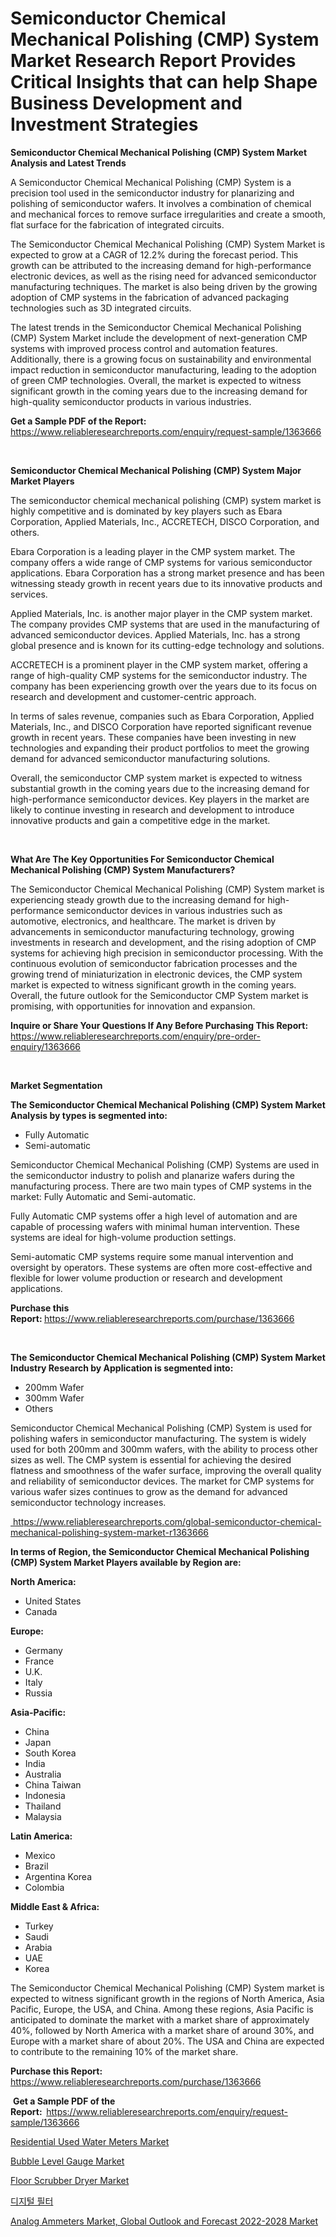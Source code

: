 <p><h1>Semiconductor Chemical Mechanical Polishing (CMP) System Market Research Report Provides Critical Insights that can help Shape Business Development and Investment Strategies</h1></p><p><strong>Semiconductor Chemical Mechanical Polishing (CMP) System Market Analysis and Latest Trends</strong></p>
<p><p>A Semiconductor Chemical Mechanical Polishing (CMP) System is a precision tool used in the semiconductor industry for planarizing and polishing of semiconductor wafers. It involves a combination of chemical and mechanical forces to remove surface irregularities and create a smooth, flat surface for the fabrication of integrated circuits.</p><p>The Semiconductor Chemical Mechanical Polishing (CMP) System Market is expected to grow at a CAGR of 12.2% during the forecast period. This growth can be attributed to the increasing demand for high-performance electronic devices, as well as the rising need for advanced semiconductor manufacturing techniques. The market is also being driven by the growing adoption of CMP systems in the fabrication of advanced packaging technologies such as 3D integrated circuits.</p><p>The latest trends in the Semiconductor Chemical Mechanical Polishing (CMP) System Market include the development of next-generation CMP systems with improved process control and automation features. Additionally, there is a growing focus on sustainability and environmental impact reduction in semiconductor manufacturing, leading to the adoption of green CMP technologies. Overall, the market is expected to witness significant growth in the coming years due to the increasing demand for high-quality semiconductor products in various industries.</p></p>
<p><strong>Get a Sample PDF of the Report:&nbsp;</strong> <a href="https://www.reliableresearchreports.com/enquiry/request-sample/1363666">https://www.reliableresearchreports.com/enquiry/request-sample/1363666</a></p>
<p>&nbsp;</p>
<p><strong>Semiconductor Chemical Mechanical Polishing (CMP) System Major Market Players</strong></p>
<p><p>The semiconductor chemical mechanical polishing (CMP) system market is highly competitive and is dominated by key players such as Ebara Corporation, Applied Materials, Inc., ACCRETECH, DISCO Corporation, and others.</p><p>Ebara Corporation is a leading player in the CMP system market. The company offers a wide range of CMP systems for various semiconductor applications. Ebara Corporation has a strong market presence and has been witnessing steady growth in recent years due to its innovative products and services.</p><p>Applied Materials, Inc. is another major player in the CMP system market. The company provides CMP systems that are used in the manufacturing of advanced semiconductor devices. Applied Materials, Inc. has a strong global presence and is known for its cutting-edge technology and solutions.</p><p>ACCRETECH is a prominent player in the CMP system market, offering a range of high-quality CMP systems for the semiconductor industry. The company has been experiencing growth over the years due to its focus on research and development and customer-centric approach.</p><p>In terms of sales revenue, companies such as Ebara Corporation, Applied Materials, Inc., and DISCO Corporation have reported significant revenue growth in recent years. These companies have been investing in new technologies and expanding their product portfolios to meet the growing demand for advanced semiconductor manufacturing solutions.</p><p>Overall, the semiconductor CMP system market is expected to witness substantial growth in the coming years due to the increasing demand for high-performance semiconductor devices. Key players in the market are likely to continue investing in research and development to introduce innovative products and gain a competitive edge in the market.</p></p>
<p>&nbsp;</p>
<p><strong>What Are The Key Opportunities For Semiconductor Chemical Mechanical Polishing (CMP) System Manufacturers?</strong></p>
<p><p>The Semiconductor Chemical Mechanical Polishing (CMP) System market is experiencing steady growth due to the increasing demand for high-performance semiconductor devices in various industries such as automotive, electronics, and healthcare. The market is driven by advancements in semiconductor manufacturing technology, growing investments in research and development, and the rising adoption of CMP systems for achieving high precision in semiconductor processing. With the continuous evolution of semiconductor fabrication processes and the growing trend of miniaturization in electronic devices, the CMP system market is expected to witness significant growth in the coming years. Overall, the future outlook for the Semiconductor CMP System market is promising, with opportunities for innovation and expansion.</p></p>
<p><strong>Inquire or Share Your Questions If Any Before Purchasing This Report:</strong> <a href="https://www.reliableresearchreports.com/enquiry/pre-order-enquiry/1363666">https://www.reliableresearchreports.com/enquiry/pre-order-enquiry/1363666</a></p>
<p>&nbsp;</p>
<p><strong>Market Segmentation</strong></p>
<p><strong>The Semiconductor Chemical Mechanical Polishing (CMP) System Market Analysis by types is segmented into:</strong></p>
<p><ul><li>Fully Automatic</li><li>Semi-automatic</li></ul></p>
<p><p>Semiconductor Chemical Mechanical Polishing (CMP) Systems are used in the semiconductor industry to polish and planarize wafers during the manufacturing process. There are two main types of CMP systems in the market: Fully Automatic and Semi-automatic. </p><p>Fully Automatic CMP systems offer a high level of automation and are capable of processing wafers with minimal human intervention. These systems are ideal for high-volume production settings.</p><p>Semi-automatic CMP systems require some manual intervention and oversight by operators. These systems are often more cost-effective and flexible for lower volume production or research and development applications.</p></p>
<p><strong>Purchase this Report:&nbsp;</strong><a href="https://www.reliableresearchreports.com/purchase/1363666">https://www.reliableresearchreports.com/purchase/1363666</a></p>
<p>&nbsp;</p>
<p><strong>The Semiconductor Chemical Mechanical Polishing (CMP) System Market Industry Research by Application is segmented into:</strong></p>
<p><ul><li>200mm Wafer</li><li>300mm Wafer</li><li>Others</li></ul></p>
<p><p>Semiconductor Chemical Mechanical Polishing (CMP) System is used for polishing wafers in semiconductor manufacturing. The system is widely used for both 200mm and 300mm wafers, with the ability to process other sizes as well. The CMP system is essential for achieving the desired flatness and smoothness of the wafer surface, improving the overall quality and reliability of semiconductor devices. The market for CMP systems for various wafer sizes continues to grow as the demand for advanced semiconductor technology increases.</p></p>
<p><a href="https://www.reliableresearchreports.com/global-semiconductor-chemical-mechanical-polishing-system-market-r1363666">&nbsp;https://www.reliableresearchreports.com/global-semiconductor-chemical-mechanical-polishing-system-market-r1363666</a></p>
<p><strong>In terms of Region, the Semiconductor Chemical Mechanical Polishing (CMP) System Market Players available by Region are:</strong></p>
<p>
    <p> <strong> North America: </strong>
        <ul>
            <li>United States</li>
            <li>Canada</li>
        </ul>
        </p> 
    <p> <strong> Europe: </strong>
        <ul>
            <li>Germany</li>
            <li>France</li>
            <li>U.K.</li>
            <li>Italy</li>
            <li>Russia</li>
        </ul>
        </p> 
    <p> <strong> Asia-Pacific: </strong>
        <ul>
            <li>China</li>
            <li>Japan</li>
            <li>South Korea</li>
            <li>India</li>
            <li>Australia</li>
            <li>China Taiwan</li>
            <li>Indonesia</li>
            <li>Thailand</li>
            <li>Malaysia</li>
        </ul>
        </p> 
    <p> <strong> Latin America: </strong>
        <ul>
            <li>Mexico</li>
            <li>Brazil</li>
            <li>Argentina Korea</li>
            <li>Colombia</li>
        </ul>
        </p> 
    <p> <strong> Middle East & Africa: </strong>
        <ul>
            <li>Turkey</li>
            <li>Saudi</li>
            <li>Arabia</li>
            <li>UAE</li>
            <li>Korea</li>
        </ul>
    </p>
    </p>
<p><p>The Semiconductor Chemical Mechanical Polishing (CMP) System market is expected to witness significant growth in the regions of North America, Asia Pacific, Europe, the USA, and China. Among these regions, Asia Pacific is anticipated to dominate the market with a market share of approximately 40%, followed by North America with a market share of around 30%, and Europe with a market share of about 20%. The USA and China are expected to contribute to the remaining 10% of the market share.</p></p>
<p><strong>Purchase this Report: </strong><a href="https://www.reliableresearchreports.com/purchase/1363666">https://www.reliableresearchreports.com/purchase/1363666</a></p>
<p>&nbsp;<strong>Get a Sample PDF of the Report:&nbsp;&nbsp;</strong><a href="https://www.reliableresearchreports.com/enquiry/request-sample/1363666">https://www.reliableresearchreports.com/enquiry/request-sample/1363666</a></p>
<p><strong></strong></p>
<p><p><a href="https://www.linkedin.com/pulse/residential-used-water-meters-market-share-size-trends-industry-xmfef?trackingId=ViXRP2jOtlKJSwfN3tKDXQ%3D%3D">Residential Used Water Meters Market</a></p><p><a href="https://github.com/LeilaniWyman2021/Market-Research-Report-List-1/blob/main/bubble-level-gauge-market.md">Bubble Level Gauge Market</a></p><p><a href="https://github.com/okotobwrhuteie/Market-Research-Report-List-3/blob/main/floor-scrubber-dryer-market.md">Floor Scrubber Dryer Market</a></p><p><a href="https://github.com/victorsharp87978/Market-Research-Report-List-1/blob/main/8656307177113.md">디지털 필터</a></p><p><a href="https://www.linkedin.com/pulse/analog-ammeters-market-global-outlook-forecast-2022-2028-yytpf?trackingId=JCaeGnea9lGeuHxLxfal8Q%3D%3D">Analog Ammeters Market, Global Outlook and Forecast 2022-2028 Market</a></p></p>